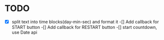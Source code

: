 # TODO

-[x] split text into time blocks(day-min-sec) and format it
-[] Add callback for START button
-[] Add callback for RESTART button
-[] start countdown, use Date api 
